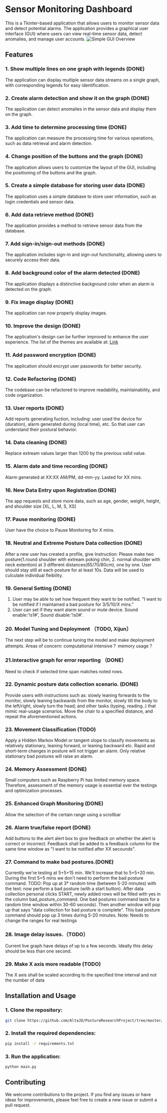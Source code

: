 # Sensor Monitoring Dashboard
This is a Tkinter-based application that allows users to monitor sensor data and detect potential alarms. The application provides a graphical user interface (GUI) where users can view real-time sensor data, detect anomalies, and manage user accounts.
![Simple GUI Overview](data/img/UI_Overview.png)
## Features
### 1. Show multiple lines on one graph with legends (DONE)
The application can display multiple sensor data streams on a single graph, with corresponding legends for easy identification.
### 2. Create alarm detection and show it on the graph (DONE)
The application can detect anomalies in the sensor data and display them on the graph.
### 3. Add time to determine processing time (DONE)
The application can measure the processing time for various operations, such as data retrieval and alarm detection.
### 4. Change position of the buttons and the graph (DONE)
The application allows users to customize the layout of the GUI, including the positioning of the buttons and the graph.
### 5. Create a simple database for storing user data (DONE)
The application uses a simple database to store user information, such as login credentials and sensor data.
### 6. Add data retrieve method (DONE)
The application provides a method to retrieve sensor data from the database.
### 7. Add sign-in/sign-out methods (DONE)
The application includes sign-in and sign-out functionality, allowing users to securely access their data.
### 8. Add background color of the alarm detected (DONE)
The application displays a distinctive background color when an alarm is detected on the graph.
### 9. Fix image display (DONE)
The application can now properly display images.
### 10. Improve the design (DONE)
The application's design can be further improved to enhance the user experience.
The list of the themes are available at: [Link](https://ttkthemes.readthedocs.io/en/latest/themes.html)
### 11. Add password encryption (DONE)
The application should encrypt user passwords for better security.
### 12. Code Refactoring (DONE)
The codebase can be refactored to improve readability, maintainability, and code organization.
### 13. User reports (DONE)
Add reports generating fuction, including: user used the device for (duration), alarm generated during (local time), etc. So that user can understand their postural behavior.
### 14. Data cleaning (DONE)
Replace extream values larger than 1200 by the previous valid value.
### 15. Alarm date and time recording (DONE)
Alarm generated at XX:XX AM/PM, dd-mm-yy. Lasted for XX mins. 
### 16. New Data Entry upon Registration (DONE)
The app requests and store more data, such as age, gender, weight, height, and shoulder size [XL, L, M, S, XS]
### 17. Pause monitoring (DONE)
User have the choice to Pause Monitoring for X mins.
### 18. Neutral and Extreme Posture Data collection (DONE)
After a new user has created a profile, give Instruction: Please make two posture(1.round shoulder with extream poking chin, 2. normal shoulder with neck extention) at 3 different distances(65/70/80cm), one by one. User should stay still at each posture for at least 10s. Data will be used to culculate individual fleibility. 
### 19. General Setting (DONE)
1. User may be able to set how frequent they want to be notified. "I want to be notified if I maintained a bad posture for 3/5/10/X mins."
2. User can set if they want alarm sound or mute device. Sound enable:'!s1#', Sound disable:'!s0#'.
### 20. Model Tuning and Deployment （TODO, Xijun）
The next step will be to continue tuning the model and make deployment attempts. Areas of concern: computational intensive？ memory usage？
### 21.Interactive graph for error reporting （DONE）
Need to check if selected time span matches noted rows. 
### 22. Dynamic posture data collection scenario. (DONE)
Provide users with instructions such as: slowly leaning forwards to the monitor, slowly leaning backwards from the monitor, slowly tilt the body to the left/right, slowly turn the head; and other tasks (typing, reading..) that mimic real-usage scenarios. Move the chair to a specified distance, and repeat the aforementioned actions.
### 23. Movement Classification (TODO) 
Apply a Hidden Markov Model or tangent slope to classify movements as relatively stationary, leaning forward, or leaning backward etc. Rapid and short-term changes in posture will not trigger an alarm. Only relative stationary bad postures will raise an alarm.
### 24. Memory Assessment (DONE)
Small computers such as Raspberry Pi has limited memory space. Therefore, assessment of the memory usage is essential over the testings and optimization processes.
### 25. Enhanced Graph Monitoring (DONE)
Allow the selection of the certain range using a scrollbar
### 26. Alarm true/false report (DONE)
Add buttons to the alert alert box to give feedback on whether the alert is correct or incorrect. Feedback shall be added to a feedback column for the same time window as "I want to be notified after XX secounds".
### 27. Command to make bad postures.(DONE)
Currently we're testing at 5+5+15 min. We'll increase that to 5+5+20 min. During the first 5+5 mins we don't need to perform the bad posture command.
TODO: Pop up at 3* random time (between 5-20 minutes) with the text: now perform a bad posture (with a start button). After data collection personal clicks START, newly added rows will be filled with yes in the column bad_posture_command. One bad postures command lasts for a random time window within 30-60 seconds). Then another window will pop up that says "data collection for bad posture is complete".  This bad posture command should pop up 3 times during 5-20 minutes.
Note: Needs to change the ranges for real testings
### 28. Image delay issues.（TODO）
Current live graph have delays of up to a few seconds. Ideally this delay should be less than one second.
### 29. Make X axis more readable (TODO)
The X axis shall be scaled according to the specified time interval and not the number of data

## Installation and Usage
### 1. Clone the repository:
```bash
git clone https://github.com/AltaJD/PostureResearchProject/tree/master/gui
```
### 2. Install the required dependencies:
```bash 
pip install -r requirements.txt
```
### 3. Run the application:
```bash 
python main.py
```
## Contributing
We welcome contributions to the project. If you find any issues or have ideas for improvements, please feel free to create a new issue or submit a pull request.
